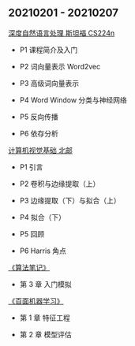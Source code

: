 ## 20210201 - 20210207

[深度自然语言处理 斯坦福 CS224n](https://www.bilibili.com/video/BV1pt411h7aT)

- P1 课程简介及入门

- P2 词向量表示 Word2vec

- P3 高级词向量表示

- P4 Word Window 分类与神经网络

- P5 反向传播

- P6 依存分析

[计算机视觉基础 北邮](https://www.bilibili.com/video/BV1nz4y197Qv)

- P1 引言

- P2 卷积与边缘提取（上）

- P3 边缘提取（下）与拟合（上）

- P4 拟合（下）

- P5 回顾

- P6 Harris 角点

[《算法笔记》](https://book.douban.com/subject/26827295/)

- 第 3 章 入门模拟

[《百面机器学习》](https://book.douban.com/subject/30285146/)

- 第 1 章 特征工程

- 第 2 章 模型评估
